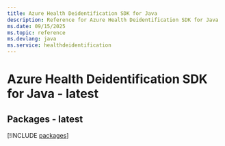 ```yaml
---
title: Azure Health Deidentification SDK for Java
description: Reference for Azure Health Deidentification SDK for Java
ms.date: 09/15/2025
ms.topic: reference
ms.devlang: java
ms.service: healthdeidentification
---
```

# Azure Health Deidentification SDK for Java - latest
## Packages - latest
[!INCLUDE [packages](health-deidentification-index.md)]